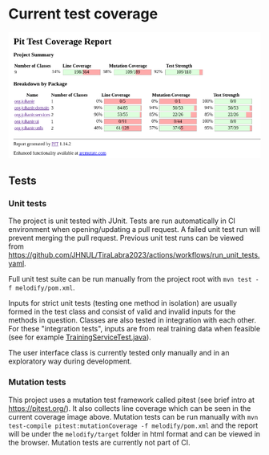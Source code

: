 # Current test coverage

![test coverage](/docs/images/coverage_report.png)

## Tests

### Unit tests

The project is unit tested with JUnit. Tests are run automatically in CI environment when opening/updating a pull request. A failed unit test run will prevent merging the pull request. Previous unit test runs can be viewed from https://github.com/JHNUL/TiraLabra2023/actions/workflows/run_unit_tests.yaml.

Full unit test suite can be run manually from the project root with `mvn test -f melodify/pom.xml`.

Inputs for strict unit tests (testing one method in isolation) are usually formed in the test class and consist of valid and invalid inputs for the methods in question. Classes are also tested in integration with each other. For these "integration tests", inputs are from real training data when feasible (see for example [TrainingServiceTest.java](/melodify/src/test/java/org/juhanir/services/TrainingServiceTest.java)).

The user interface class is currently tested only manually and in an exploratory way during development.

### Mutation tests

This project uses a mutation test framework called pitest (see brief intro at https://pitest.org/). It also collects line coverage which can be seen in the current coverage image above. Mutation tests can be run manually with `mvn test-compile pitest:mutationCoverage -f melodify/pom.xml` and the report will be under the `melodify/target` folder in html format and can be viewed in the browser. Mutation tests are currently not part of CI.
